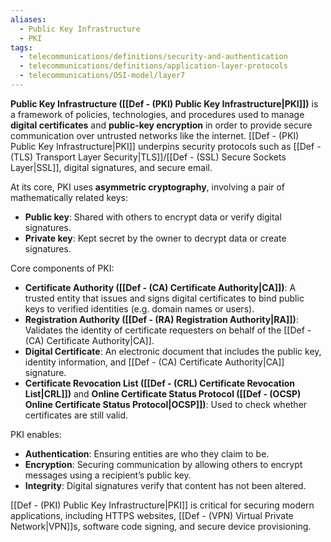 ```yaml
---
aliases:
  - Public Key Infrastructure
  - PKI
tags:
  - telecommunications/definitions/security-and-authentication
  - telecommunications/definitions/application-layer-protocols
  - telecommunications/OSI-model/layer7
---
```


**Public Key Infrastructure ([[Def - (PKI) Public Key Infrastructure|PKI]])** is a framework of policies, technologies, and procedures used to manage **digital certificates** and **public-key encryption** in order to provide secure communication over untrusted networks like the internet. [[Def - (PKI) Public Key Infrastructure|PKI]] underpins security protocols such as [[Def - (TLS) Transport Layer Security|TLS]]/[[Def - (SSL) Secure Sockets Layer|SSL]], digital signatures, and secure email.

At its core, PKI uses **asymmetric cryptography**, involving a pair of mathematically related keys:
- **Public key**: Shared with others to encrypt data or verify digital signatures.
- **Private key**: Kept secret by the owner to decrypt data or create signatures.

Core components of PKI:
- **Certificate Authority ([[Def - (CA) Certificate Authority|CA]])**: A trusted entity that issues and signs digital certificates to bind public keys to verified identities (e.g. domain names or users).
- **Registration Authority ([[Def - (RA) Registration Authority|RA]])**: Validates the identity of certificate requesters on behalf of the [[Def - (CA) Certificate Authority|CA]].
- **Digital Certificate**: An electronic document that includes the public key, identity information, and [[Def - (CA) Certificate Authority|CA]] signature.
- **Certificate Revocation List ([[Def - (CRL) Certificate Revocation List|CRL]])** and **Online Certificate Status Protocol ([[Def - (OCSP) Online Certificate Status Protocol|OCSP]])**: Used to check whether certificates are still valid.

PKI enables:
- **Authentication**: Ensuring entities are who they claim to be.
- **Encryption**: Securing communication by allowing others to encrypt messages using a recipient’s public key.
- **Integrity**: Digital signatures verify that content has not been altered.

[[Def - (PKI) Public Key Infrastructure|PKI]] is critical for securing modern applications, including HTTPS websites, [[Def - (VPN) Virtual Private Network|VPN]]s, software code signing, and secure device provisioning.
